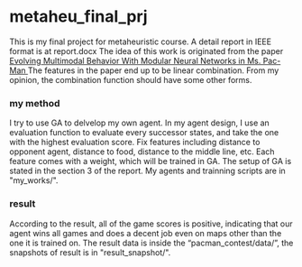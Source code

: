 # metaheu_final_prj
This is my final project for metaheuristic course. A detail report in IEEE format is at report.docx
The idea of this work is originated from the paper [Evolving Multimodal Behavior With Modular Neural
Networks in Ms. Pac-Man
](https://pdfs.semanticscholar.org/3736/f7c2c310e0426df3d5cc56e0b0a78ddf1f6c.pdf) The features in the paper end up to be linear combination. From my opinion, the combination function should have some other forms. 

### my method
I try to use GA to delvelop my own agent.  In my agent design, I use an evaluation function to evaluate every successor states, and take the one with the highest evaluation score. Fix features including distance to opponent agent, distance to food, distance to the middle line, etc. Each feature comes with a weight, which will be trained in GA. The setup of GA is stated in the section 3 of the report. My agents and trainning scripts are in "my_works/".

### result
According to the result, all of the game scores is positive, indicating that our agent wins all games and does a decent job even on maps other than the one it is trained on. The result data is inside the “pacman_contest/data/”, the snapshots of result is in "result_snapshot/".
